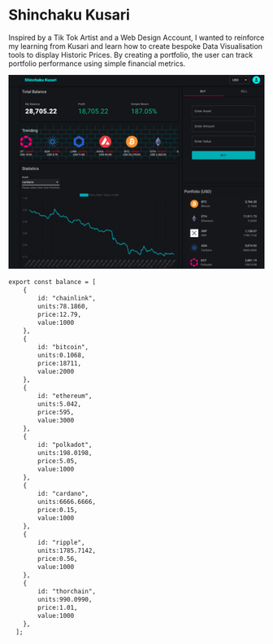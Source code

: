 # Shinchaku Kusari
Inspired by a Tik Tok Artist and a Web Design Account, I wanted to reinforce my learning from Kusari and learn how to create bespoke Data Visualisation tools to display Historic Prices. By creating a portfolio, the user can track portfolio performance using simple financial metrics.

![Alt text](/portfolio.png?raw=true "Optional Title")

```
export const balance = [
    {
        id: "chainlink",
        units:78.1860,
        price:12.79,
        value:1000
    },
    {
        id: "bitcoin",
        units:0.1068,
        price:18711,
        value:2000
    },
    {
        id: "ethereum",
        units:5.042,
        price:595,
        value:3000
    },
    {
        id: "polkadot",
        units:198.0198,
        price:5.05,
        value:1000
    },
    {
        id: "cardano",
        units:6666.6666,
        price:0.15,
        value:1000
    },
    {
        id: "ripple",
        units:1785.7142,
        price:0.56,
        value:1000
    },
    {
        id: "thorchain",
        units:990.0990,
        price:1.01,
        value:1000
    },
  ];
  ```


